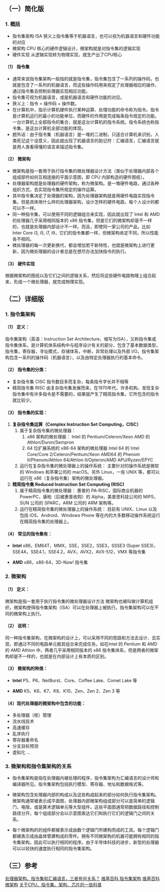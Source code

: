 ## （一）简化版
### 1. 概括
- 指令集架构 ISA
狭义上指令集等于机器语言，也可以视为机器语言和硬件功能的对应
- 微架构
CPU 核心的硬件逻辑设计，微架构就是对指令集的逻辑实现
- 硬件实现
从逻辑实现转为物理实现，就生产出了CPU核心

#### （1） 指令集
- 通常来说指令集架构一般指的就是指令集，指令集包含了一系列的操作码，也就是包含了一系列的机器语言，而这些操作码用来规定了处理器相应的操作，通过指令集去控制处理器实现相应功能。
- 指令集可视为机器语言，或是机器语言和硬件功能的对应。
- 狭义上：指令 = 操作码 + 操作数。
- 在计算机中，指示计算机硬件执行某种运算、处理功能的命令称为指令。指令是计算机运行的最小的功能单位，而硬件的作用是完成每条指令规定的功能。一台计算机上全部指令的集合，就是这台计算机的指令系统。指令系统也称指令集，是这台计算机全部功能的体现。
- 题外话：由于指令集（机器语言）是一堆的二进制，只适合计算机来识别，人类死记这个没意义，因此就出现了机器语言的助记符：汇编语言，汇编语言就是用人类看得懂的语言来描述指令集。

#### （2） 微架构
- 微架构是指一套用于执行指令集的微处理器设计方法（类似于处理器内部各个组成部件如何互相连接的平面示意图，即 CPU 内部构造的硬件图纸）。
- 处理器架构就是处理器的硬件架构，称为微架构。是一堆硬件电路，通过各种组织方式，去实现指令集所规定的操作运算。
- 其中指令集决定了处理器的架构，因为处理器架构就是用硬件电路实现指令集。但是具体用什么样的处理器架构，设计怎样的硬件电路，每个人设计的都可以不一样。
- 同一种指令集，可以使用不同的逻辑组合来实现，因此就出现了 Intel 和 AMD 的处理器几乎采用相同版本的 x86 指令集，但是它们的微架构却是不一样的，也就是处理器内部设计不一样。而且，即使同一家公司的产品，比如 Inter Core i3, i5, i7, i9，它们的指令集都一样，但微架构肯定不同，所以性能各不相同。
- 微处理器的每一次更新换代，都会增加若干新特性，也就是微架构上进行更新，因为微处理器的设计者总是在想尽办法加快指令的执行。

#### （3） 硬件实现
根据微架构的图纸以及它们之间的逻辑关系，然后将这些硬件电路物理上组合起来，形成一个微处理器，就完成物理实现。


## （二）详细版
### 1. 指令集架构
#### （1） 定义：
指令集架构（英语：Instruction Set Architecture，缩写为ISA），又称指令集或指令集体系，是计算机体系结构中与程序设计有关的部分，包含了基本数据类型，指令集，寄存器，寻址模式，存储体系，中断，异常处理以及外部 I/O。指令集架构包含一系列的操作码（机器语言），以及由特定处理器执行的基本命令。

#### （2） 指令集的分类：
- 复杂指令集 CISC
指令数目多而复杂，每条指令字长并不相等
- 精简指令集 RISC
由复杂指令集发展而来，在1970年代，许多机构，发现复杂指令集中有许多指令是不需要的，结果就产生了精简指令集，它所包含的指令就比较少。

#### （3） 指令集的实现：
1. **复杂指令集运算（Complex Instruction Set Computing，CISC）**
    1. 属于复杂指令集的微处理器：
        1. x86 架构的微处理器：
        Intel 的 Pentium/Celeron/Xeon
        AMD 的 Athlon/Duron/Sempron
        2. 64 位扩展系统的 x86-64 架构的微处理器
        Intel 64 的 Intel Core/Core 2/Celeron/Pentium/Xeon
        AMD64 的 Phenom II/Phenom/Athlon 64/Athlon II/Opteron/AMD APU/Ryzen/EPYC
    2. 运行在复杂指令集的微处理器上的操作系统：
    主要针对的操作系统是微软的 Windows 和苹果公司的 macOS。另外 Linux，一些 UNIX 等，都可以运行在 x86（复杂指令集）架构的微处理器。
2. **精简指令集  Reduced Instruction Set Computing (RISC)**
    1. 属于精简指令集的微处理器：
        惠普的 PA-RISC，国际商业机器的 PowerPC，康柏（后被惠普收购）的 Alpha，美普思科技公司的 MIPS，SUN 公司的 SPARC，ARM 公司的 ARM 架构等。
    2. 运行在精简指令集的微处理器上的操作系统：
        目前有 UNIX、Linux 以及包括 iOS、Android、Windows Phone 等在内的大多数移动操作系统运行在精简指令集的处理器上。

#### （4） 常见的指令集有：
- **Intel**
x86，EM64T，MMX，SSE，SSE2，SSE3，SSSE3 (Super SSE3)，SSE4A，SSE4.1，SSE4.2，AVX，AVX2，AVX-512，VMX 等指令集

- **AMD**
x86，x86-64，3D-Now! 指令集

### 2. 微架构
#### （1） 定义：
微架构是指一套用于执行指令集的微处理器设计方法
微架构也被叫做计算机组织，微架构使得指令集架构（ISA）可以在处理器上被执行。指令集架构可以在不同的微架构上执行。

#### （2） 说明：
同一种指令集架构，在微架构的设计上，可以采用不同的思路和方法去设计、去实现，即通过不同的电路单元极其组合来完成任务。如在Intel 的 Pentium 和 AMD 的 AMD Athlon 中，两者几乎采用相同版本的 x86 指令集体系，但是两者的微架构却是不一样的，也就是在内部设计上有本质的区别。

#### （3） 微架构的种类：
- **Intel**
P5、P6、NetBurst、Core、Coffee Lake、Comet Lake 等

- **AMD**
K5、K6、K7、K8、K10、Zen、Zen 2、Zen 3 等

#### （4）现代处理器的微架构中包含的功能：
- 多处理器（核）管理
- 流水线技术
- 高速缓存
- 乱序执行
- 寄存器重命名
- 分支目标预测
- 虚拟化
...


### 3. 微架构和指令集架构的关系
- 指令集架构是指在处理器内被处理的程序，指令集架构为汇编语言的设计师和编译器所见。指令集架构包括执行模型、寄存器、地址和数据格式等。

- 微架构包含处理器内部的构成以及这些构成起来的部分如何执行指令集架构。微架构通常被表示成平面图，处理器内部微架构组成部分可以是简单的逻辑门，电阻，或是算术逻辑单元等大型组件。这些平面图通常把数据路径和控制路径分开。每个组成部分会以示意图表达它们和执行它们的逻辑门之间的关系。

- 每个微架构的的组件都被表示成由数个逻辑门所建构而成的工具。每个逻辑门都被表示成由晶体管建构成的零件。拥有不同微架构的机器可能拥有相同的指令集架构，因此可以执行相同的程序。由于半导体科技的进步，新型的处理器可以以较快的速度执行相同的指令集架构。


## （三）参考
[处理器架构、指令集和汇编语言，三者有何关系？](https://www.zhihu.com/question/23474438)
[维基百科 指令集架构](https://zh.wikipedia.org/wiki/%E6%8C%87%E4%BB%A4%E9%9B%86%E6%9E%B6%E6%A7%8B)
[维基百科 微架构](https://zh.wikipedia.org/wiki/%E5%BE%AE%E6%9E%B6%E6%A7%8B)
[关于CPU、指令集、架构、芯片的一些科普](https://zhuanlan.zhihu.com/p/19893066)